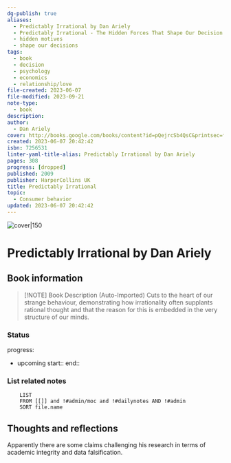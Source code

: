 ```yaml
---
dg-publish: true
aliases:
  - Predictably Irrational by Dan Ariely
  - Predictably Irrational - The Hidden Forces That Shape Our Decision by Dan Ariely
  - hidden motives
  - shape our decisions
tags:
  - book
  - decision
  - psychology
  - economics
  - relationship/love
file-created: 2023-06-07
file-modified: 2023-09-21
note-type:
  - book
description: 
author:
  - Dan Ariely
cover: http://books.google.com/books/content?id=pQejrcSb4QsC&printsec=frontcover&img=1&zoom=1&source=gbs_api
created: 2023-06-07 20:42:42
isbn: 7256531
linter-yaml-title-alias: Predictably Irrational by Dan Ariely
pages: 308
progress: [dropped]
published: 2009
publisher: HarperCollins UK
title: Predictably Irrational
topic:
  - Consumer behavior
updated: 2023-06-07 20:42:42
---
```


![cover|150](http://books.google.com/books/content?id=pQejrcSb4QsC&printsec=frontcover&img=1&zoom=1&source=gbs_api)

# Predictably Irrational by Dan Ariely

## Book information

> [!NOTE] Book Description (Auto-Imported)
> Cuts to the heart of our strange behaviour, demonstrating how irrationality often supplants rational thought and that the reason for this is embedded in the very structure of our minds.

### Status

progress:
 - upcoming
start::
end::

### List related notes

```dataview
	LIST
	FROM [[]] and !#admin/moc and !#dailynotes AND !#admin
	SORT file.name
```

## Thoughts and reflections

Apparently there are some claims challenging his research in terms of academic integrity and data falsification.
